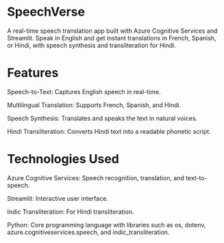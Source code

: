# SpeechVerse
A real-time speech translation app built with Azure Cognitive Services and Streamlit. Speak in English and get instant translations in French, Spanish, or Hindi, with speech synthesis and transliteration for Hindi.
# Features
Speech-to-Text: Captures English speech in real-time.

Multilingual Translation: Supports French, Spanish, and Hindi.

Speech Synthesis: Translates and speaks the text in natural voices.

Hindi Transliteration: Converts Hindi text into a readable phonetic script.
# Technologies Used
Azure Cognitive Services: Speech recognition, translation, and text-to-speech.

Streamlit: Interactive user interface.

Indic Transliteration: For Hindi transliteration.

Python: Core programming language with libraries such as os, dotenv, azure.cognitiveservices.speech, and indic_transliteration.
